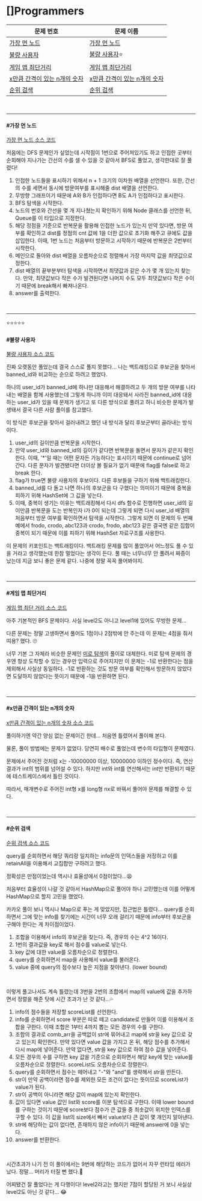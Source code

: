# []Programmers

| 문제 번호                                                    | 문제 이름                                                    |
| ------------------------------------------------------------ | ------------------------------------------------------------ |
| [가장 먼 노드](https://programmers.co.kr/learn/courses/30/lessons/49189) | [가장 먼 노드](#가장-먼-노드)                                |
| [불량 사용자](https://programmers.co.kr/learn/courses/30/lessons/64064) | [불량 사용자](#불량-사용자)⭐                                 |
| [게임 맵 최단거리](https://programmers.co.kr/learn/courses/30/lessons/1844) | [게임 맵 최단거리](#게임-맵-최단거리)                        |
| [x만큼 간격이 있는 n개의 숫자](https://programmers.co.kr/learn/courses/30/lessons/12954) | [x만큼 간격이 있는 n개의 숫자](#x만큼-간격이-있는-n개의-숫자) |
| [순위 검색](https://programmers.co.kr/learn/courses/30/lessons/72412) | [순위 검색](#순위-검색)                                      |

<br>

<hr>

#### #가장 먼 노드

[가장 먼 노드 소스 코드](https://github.com/hjyeon-n/Algorithm_study/blob/master/Programmers/2021.03/%EA%B0%80%EC%9E%A5%20%EB%A8%BC%20%EB%85%B8%EB%93%9C.java)

처음에는 DFS 문제인가 싶었는데 시작점이 1번으로 주어져있기도 하고 인접한 곳부터 순회해야 지나가는 간선의 수를 셀 수 있을 것 같아서 BFS로 풀었고, 생각한대로 잘 풀렸다!

1. 인접한 노드들을 표시하기 위해서 n + 1 크기의 이차원 배열을 선언한다. 또한, 간선의 수를 세면서 동시에 방문여부를 표시해줄 dist 배열을 선언한다.
2. 무방향 그래프이기 때문에 A와 B가 인접하다면 B도 A가 인접하다고 표시한다.
3. BFS 탐색을 시작한다.
4. 노드의 번호와 간선을 몇 개 지나쳤는지 확인하기 위해 Node 클래스를 선언한 뒤, Queue를 이 타입으로 지정한다.
5. 해당 정점을 기준으로 반복문을 활용해 인접한 노드가 있는지 만약 있다면, 방문 여부를 확인하고 dist를 정점의 cnt 값에 1을 더한 값으로 초기화 해주고 큐에도 값을 삽입한다. 이때, 1번 노드는 처음부터 방문하고 시작하기 때문에 반복문은 2번부터 시작한다.
6. 메인으로 돌아와 dist 배열을 오름차순으로 정렬해서 가장 마지막 값을 최댓값으로 정한다.
7. dist 배열의 끝부분부터 탐색을 시작하면서 최댓값과 같은 수가 몇 개 있는지 찾는다. 만약, 최댓값보다 작은 수가 발견된다면 나머지 수도 모두 최댓값보다 작은 수이기 때문에 break해서 빠져나온다.
8. answer를 출력한다. 

<br>

<hr>

⭐⭐⭐⭐⭐

#### #불량 사용자

[불량 사용자 소스 코드](https://github.com/hjyeon-n/Algorithm_study/blob/master/Programmers/2021.03/%EB%B6%88%EB%9F%89%20%EC%82%AC%EC%9A%A9%EC%9E%90.java)

진짜 오랫동안 풀었는데 결국 스스로 풀지 못했다... 나는 백트래킹으로 후보군을 찾아서 banned_id와 비교하는 순으로 하려고 했었다. 

하나의 user_id가 banned_id에 하나만 대응해서 해결하려고 두 개의 방문 여부를 나타내는 배열을 함께 사용했는데 그렇게 하니까 이미 대응돼서 사라진 banned_id에 대응하는 user_id가 있을 때 문제가 생기고 또 다른 방식으로 풀려고 하니 비슷한 문제가 발생돼서 결국 다른 사람 풀이를 참고했다.

이 방식은 후보군을 찾아서 걸러내려고 했던 내 방식과 달리 후보군부터 골라내는 방식이다.

1. user_id의 길이만큼 반복문을 시작한다.
2. 만약 user_id와 banned_id의 길이가 같다면 반복문을 돌면서 문자가 같은지 확인한다. 이때, '*'일 때는 어떤 문자든 가능하다는 표시이기 때문에 continue로 넘어간다. 다른 문자가 발견됐다면 더이상 볼 필요가 없기 때문에 flag를 false로 하고 break 한다.
3. flag가 true면 불량 사용자의 후보이다. 다른 후보들을 구하기 위해 백트래킹한다.
4. banned_id를 다 돌고 나면 하나의 후보군을 다 구했다는 의미이기 때문에 중복을 피하기 위해 HashSet에 그 값을 넣는다.
5. 이때, 중복이 생기는 이유는 백트래킹해서 다시 dfs 함수로 진행하면 user_id의 길이만큼 반복문을 도는 반복인자 i가 0이 되는데 그렇게 되면 다시 user_id 배열의 처음부터 방문 여부를 확인하면서 탐색을 시작한다. 그렇게 되면 이 문제의 두 번째 예에서 frodo, crodo, abc123과 crodo, frodo, abc123 같은 결국엔 같은 집합이 중복이 되기 때문에 이를 피하기 위해 HashSet 자료구조를 사용한다.



이 문제의 키포인트는 백트래킹이다. 백트래킹 문제를 많이 풀었어서 어느정도 풀 수 있을 거라고 생각했는데 한참 멀었다는 생각이 든다. 풀 때는 너무너무 안 풀려서 짜증이 났는데 지금 보니 좋은 문제 같다. 나중에 정말 꼭꼭 풀어봐야지.

<br>

<hr>

#### #게임 맵 최단거리

[게임 맵 최단 거리 소스 코드](https://github.com/hjyeon-n/Algorithm_study/blob/master/Programmers/2021.03/%EA%B2%8C%EC%9E%84%20%EB%A7%B5%20%EC%B5%9C%EB%8B%A8%EA%B1%B0%EB%A6%AC.java)

아주 기본적인 BFS 문제이다. 사실 level2도 아니고 level1에 있어도 무방한 문제...

다른 문제는 정말 고생하면서 풀어도 1점이나 2점밖에 안 주는데 이 문제는 4점을 줘서 띠용? 했다. 🙄

너무 기본 그 자체라 비슷한 문제인 [미로 탐색](https://github.com/hjyeon-n/Algorithm_study/blob/master/Problem%20Solving/2020.07/BFS%2C%20DFS.md#%EB%AF%B8%EB%A1%9C-%ED%83%90%EC%83%89)의 풀이로 대체한다. 미로 탐색 문제의 경우엔 항상 도착할 수 있는 경우만 입력으로 주어지지만 이 문제는 -1로 반환한다는 점을 제외해서 사실상 동일하다. -1로 반환하는 것도 방문 여부를 확인해서 방문하지 않았다면 도달하지 않았다는 뜻이기 때문에 -1을 반환하면 된다.

<br>

<hr>

#### #x만큼 간격이 있는 n개의 숫자

[x만큼 간격이 있는 n개의 숫자 소스 코드](https://github.com/hjyeon-n/Algorithm_study/blob/master/Programmers/2021.03/x%EB%A7%8C%ED%81%BC%20%EA%B0%84%EA%B2%A9%EC%9D%B4%20%EC%9E%88%EB%8A%94%20n%EA%B0%9C%EC%9D%98%20%EC%88%AB%EC%9E%90.java)

풀이하기엔 약간 양심 없는 문제이긴 한데... 처음엔 틀렸어서 풀이해 본다.

물론, 풀이 방법에는 문제가 없었다. 당연히 배수로 풀었는데 변수의 타입형이 문제였다.

문제에서 주어진 것처럼 x는 -10000000 이상, 10000000 이하인 정수이다. 즉, 연산 결과가 int의 범위를 넘어설 수 있다. 하지만 int와 int를 연산해서는 int만 반환되기 때문에 테스트케이스에서 틀린 것이다.

따라서, 매개변수로 주어진 int형 x를 long형 nx로 바꿔서 풀어야 문제를 해결할 수 있다.

<br>

<hr>

#### #순위 검색

[순위 검색 소스 코드](https://github.com/hjyeon-n/Algorithm_study/blob/master/Programmers/2021.03/%EC%88%9C%EC%9C%84%20%EA%B2%80%EC%83%89.java)

query를 순회하면서 해당 쿼리랑 일치하는 info문의 인덱스들을 저장하고 이를 retainAll을 이용해서 교집합만 구하려고 했다.

정확성은 만점이었는데 역시나 효율성에서 0점이었다...😫

처음부터 효율성이 나갈 것 같아서 HashMap으로 풀어야 하나 고민했는데 이를 어떻게 HashMap으로 할지 고민을 했었다.

카카오 풀이 보니 역시나 Map으로 푸는 게 맞았지만, 접근법은 틀렸다... query를 순회하면서 그에 맞는 info를 찾기에는 시간이 너무 오래 걸리기 때문에 info부터 후보군을 구해야 한다는 게 차이점이었다.

1. 조합을 이용해서 info의 후보군을 찾는다. 즉, 경우의 수는 4^2 16이다.
2. 1번의 결과값을 key로 해서 점수를 value로 넣는다.
3. key 값에 대한 value를 오름차순으로 청렬한다.
4. query를 순회하면서 map을 사용해서 value를 불러온다.
5. value 중에 query의 점수보다 높은 지점을 찾아낸다. (lower bound)

<br>

이렇게 풀고나서도 계속 틀렸는데 3번을 2번의 조합에서 map의 value에 값을 추가하면서 정렬을 해준 탓에 시간 초과가 난 것 같다...💦

1. info의 점수들을 저장할 scoreList를 선언한다.
2. info를 순회하면서 score 부분은 따로 떼고 candidate로 만들어 이를 이용해서 조합을 구한다. 이때 조합은 1부터 4까지 뽑는 모든 경우의 수를 구한다.
3. 조합의 결과로 comb_arr을 공백없이 str에 묶어내고 map에 str을 key 값으로 갖고 있는지 확인한다. 만약 있다면 value 값을 가지고 온 뒤, 해당 점수를 추가해서 다시 map에 넣어준다. 만약 없다면, str을 key 값으로 하여 점수 값을 넣어준다.
4. 모든 경우의 수를 구하면 key 값을 기준으로 순회하면서 해당 key에 맞는 value를 오름차순으로 정렬한다. scoreList도 오름차순으로 정렬한다.
5. query를 순회하면서 점수는 떼어내고 "-"와 "and"를 생략해서 str을 만든다.
6. str이 만약 공백이라면 점수를 제외한 모든 조건이 없다는 뜻이므로 scoreList가 value가 된다.
7. str이 공백이 아니라면 해당 값이 map에 있는지 확인한다.
8. 값이 있다면 value 값인 list와 score를 이분 탐색으로 구한다. 이때 lower bound를 구하는 것이기 때문에 score보다 점수가 큰 값들 중 최솟값이 위치한 인덱스를 구할 수 있다. 이 값을 list의 size에서 빼서 value보다 큰 값이 몇 개인지 알아낸다.
9. str에 해당하는 값이 없다면, 존재하지 않은 info이기 때문에 answer에 0을 넣는다.
10. answer를 반환한다.

<br>

시간초과가 나기 전 이 풀이에서는 9번에 해당하는 코드가 없어서 자꾸 런타임 에러가 났다. 정말... 머리가 터질 뻔 했다.🤯

어찌됐건 잘 풀었다는 게 다행이다! level2라고는 했지만 7점이 할당된 거 보니 사실상 level2도 아닌 것 같다... 😂